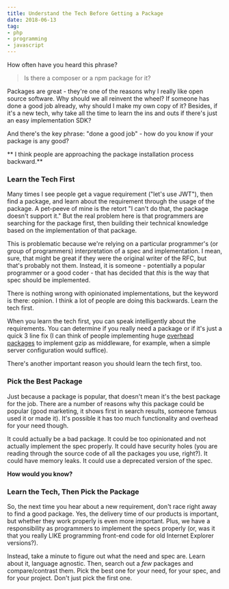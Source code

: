 ```yaml
---
title: Understand the Tech Before Getting a Package
date: 2018-06-13
tag:
- php
- programming
- javascript
---
```

How often have you heard this phrase?

<!--more-->

> Is there a composer or a npm package for it?

Packages are great - they're one of the reasons why I really like open source software.  Why should we all reinvent the wheel?  If someone has done a good job already, why should I make my own copy of it?  Besides, if it's a new tech, why take all the time to learn the ins and outs if there's just an easy implementation SDK?

And there's the key phrase: "done a good job" - how do you know if your package is any good?

** I think people are approaching the package installation process backward.**

### Learn the Tech First

Many times I see people get a vague requirement ("let's use JWT"), then find a package, and learn about the requirement through the usage of the package.  A pet-peeve of mine is the retort "I can't do that, the package doesn't support it."  But the real problem here is that programmers are searching for the package first, then building their technical knowledge based on the implementation of that package.

This is problematic because we're relying on a particular programmer's (or group of programmers) interpretation of a spec and implementation.  I mean, sure, that might be great if they were the original writer of the RFC, but that's probably not them. Instead, it is someone - potentially a popular programmer or a good coder - that has decided that _this_ is the way that spec should be implemented.

There is nothing wrong with opinionated implementations, but the keyword is there: opinion.  I think a lot of people are doing this backwards.  Learn the tech first.

When you learn the tech first, you can speak intelligently about the requirements. You can determine if you really need a package or if it's just a quick 3 line fix (I can think of people implementing huge [overhead packages](https://github.com/aaronsaray/slimphp-compression-middleware) to implement gzip as middleware, for example, when a simple server configuration would suffice).  

There's another important reason you should learn the tech first, too.

### Pick the Best Package

Just because a package is popular, that doesn't mean it's the best package for the job.  There are a number of reasons why this package could be popular (good marketing, it shows first in search results, someone famous used it or made it).  It's possible it has too much functionality and overhead for your need though.  

It could actually be a bad package.  It could be too opinionated and not actually implement the spec properly. It could have security holes (you are reading through the source code of all the packages you use, right?).  It could have memory leaks.  It could use a deprecated version of the spec.  

**How would you know?**

### Learn the Tech, Then Pick the Package

So, the next time you hear about a new requirement, don't race right away to find a good package.  Yes, the delivery time of our products is important, but whether they work properly is even more important.  Plus, we have a responsibility as programmers to implement the specs properly (or, was it that you really LIKE programming front-end code for old Internet Explorer versions?).

Instead, take a minute to figure out what the need and spec are.  Learn about it, language agnostic.  Then, search out a _few_ packages and compare/contrast them.  Pick the best one for your need, for your spec, and for your project.  Don't just pick the first one.
